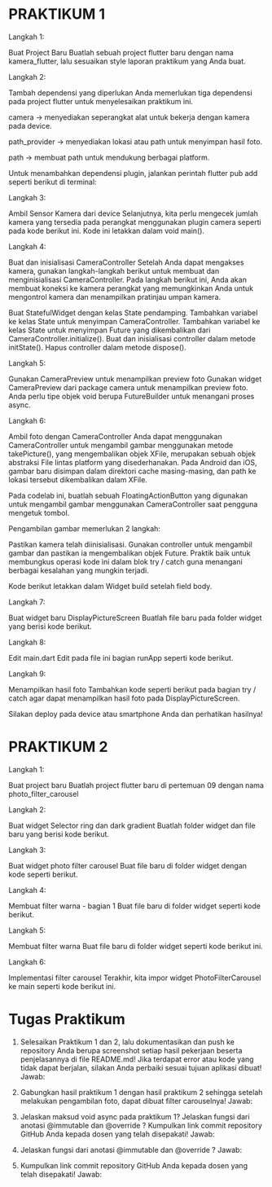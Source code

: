 # PRAKTIKUM 1

Langkah 1: 

Buat Project Baru
Buatlah sebuah project flutter baru dengan nama kamera_flutter, lalu sesuaikan style laporan praktikum yang Anda buat.

Langkah 2: 

Tambah dependensi yang diperlukan
Anda memerlukan tiga dependensi pada project flutter untuk menyelesaikan praktikum ini.

camera → menyediakan seperangkat alat untuk bekerja dengan kamera pada device.

path_provider → menyediakan lokasi atau path untuk menyimpan hasil foto.

path → membuat path untuk mendukung berbagai platform.

Untuk menambahkan dependensi plugin, jalankan perintah flutter pub add seperti berikut di terminal:

Langkah 3: 

Ambil Sensor Kamera dari device
Selanjutnya, kita perlu mengecek jumlah kamera yang tersedia pada perangkat menggunakan plugin camera seperti pada kode berikut ini. Kode ini letakkan dalam void main().

Langkah 4: 

Buat dan inisialisasi CameraController
Setelah Anda dapat mengakses kamera, gunakan langkah-langkah berikut untuk membuat dan menginisialisasi CameraController. Pada langkah berikut ini, Anda akan membuat koneksi ke kamera perangkat yang memungkinkan Anda untuk mengontrol kamera dan menampilkan pratinjau umpan kamera.

Buat StatefulWidget dengan kelas State pendamping.
Tambahkan variabel ke kelas State untuk menyimpan CameraController.
Tambahkan variabel ke kelas State untuk menyimpan Future yang dikembalikan dari CameraController.initialize().
Buat dan inisialisasi controller dalam metode initState().
Hapus controller dalam metode dispose().

Langkah 5: 

Gunakan CameraPreview untuk menampilkan preview foto
Gunakan widget CameraPreview dari package camera untuk menampilkan preview foto. Anda perlu tipe objek void berupa FutureBuilder untuk menangani proses async.

Langkah 6: 

Ambil foto dengan CameraController
Anda dapat menggunakan CameraController untuk mengambil gambar menggunakan metode takePicture(), yang mengembalikan objek XFile, merupakan sebuah objek abstraksi File lintas platform yang disederhanakan. Pada Android dan iOS, gambar baru disimpan dalam direktori cache masing-masing, dan path ke lokasi tersebut dikembalikan dalam XFile.

Pada codelab ini, buatlah sebuah FloatingActionButton yang digunakan untuk mengambil gambar menggunakan CameraController saat pengguna mengetuk tombol.

Pengambilan gambar memerlukan 2 langkah:

Pastikan kamera telah diinisialisasi.
Gunakan controller untuk mengambil gambar dan pastikan ia mengembalikan objek Future.
Praktik baik untuk membungkus operasi kode ini dalam blok try / catch guna menangani berbagai kesalahan yang mungkin terjadi.

Kode berikut letakkan dalam Widget build setelah field body.

Langkah 7: 

Buat widget baru DisplayPictureScreen
Buatlah file baru pada folder widget yang berisi kode berikut.

Langkah 8: 

Edit main.dart
Edit pada file ini bagian runApp seperti kode berikut.

Langkah 9: 

Menampilkan hasil foto
Tambahkan kode seperti berikut pada bagian try / catch agar dapat menampilkan hasil foto pada DisplayPictureScreen.

Silakan deploy pada device atau smartphone Anda dan perhatikan hasilnya! 

# PRAKTIKUM 2

Langkah 1: 

Buat project baru
Buatlah project flutter baru di pertemuan 09 dengan nama photo_filter_carousel

Langkah 2: 

Buat widget Selector ring dan dark gradient
Buatlah folder widget dan file baru yang berisi kode berikut.

Langkah 3: 

Buat widget photo filter carousel
Buat file baru di folder widget dengan kode seperti berikut.

Langkah 4: 

Membuat filter warna - bagian 1
Buat file baru di folder widget seperti kode berikut.

Langkah 5: 

Membuat filter warna
Buat file baru di folder widget seperti kode berikut ini.

Langkah 6: 

Implementasi filter carousel
Terakhir, kita impor widget PhotoFilterCarousel ke main seperti kode berikut ini.

# Tugas Praktikum

1. Selesaikan Praktikum 1 dan 2, lalu dokumentasikan dan push ke repository Anda berupa screenshot setiap hasil pekerjaan beserta penjelasannya di file README.md! Jika terdapat error atau kode yang tidak dapat berjalan, silakan Anda perbaiki sesuai tujuan aplikasi dibuat!
Jawab:

2. Gabungkan hasil praktikum 1 dengan hasil praktikum 2 sehingga setelah melakukan pengambilan foto, dapat dibuat filter carouselnya!
Jawab:

3. Jelaskan maksud void async pada praktikum 1?
Jelaskan fungsi dari anotasi @immutable dan @override ?
Kumpulkan link commit repository GitHub Anda kepada dosen yang telah disepakati!
Jawab:

4. Jelaskan fungsi dari anotasi @immutable dan @override ?
Jawab:

5. Kumpulkan link commit repository GitHub Anda kepada dosen yang telah disepakati!
Jawab:
